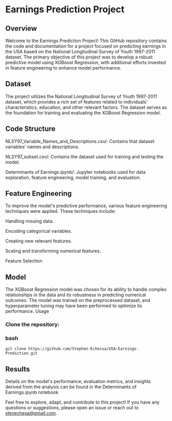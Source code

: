 # Earnings Prediction Project
## Overview

Welcome to the Earnings Prediction Project! This GitHub repository contains the code and documentation for a project focused on predicting earnings in the USA based on the National Longitudinal Survey of Youth 1997-2011 dataset. The primary objective of this project was to develop a robust predictive model using XGBoost Regression, with additional efforts invested in feature engineering to enhance model performance.

## Dataset

The project utilizes the National Longitudinal Survey of Youth 1997-2011 dataset, which provides a rich set of features related to individuals' characteristics, education, and other relevant factors. The dataset serves as the foundation for training and evaluating the XGBoost Regression model.

## Code Structure

  NLSY97_Variable_Names_and_Descriptions.csv/: Contains that dataset variables' names and descriptions.
  
  NLSY97_subset.csv/: Contains the dataset used for training and testing the model.
  
  Determinants of Earnings.ipynb/: Jupyter notebooks used for data exploration, feature engineering, model training, and evaluation.

## Feature Engineering

To improve the model's predictive performance, various feature engineering techniques were applied. These techniques include:

  Handling missing data.
  
  Encoding categorical variables.
  
  Creating new relevant features.
  
  Scaling and transforming numerical features.
  
  Feature Selection

## Model

The XGBoost Regression model was chosen for its ability to handle complex relationships in the data and its robustness in predicting numerical outcomes. The model was trained on the preprocessed dataset, and hyperparameter tuning may have been performed to optimize its performance.
Usage

  ### Clone the repository:

  ### bash

    git clone https://github.com/Stephen-Echessa/USA-Earnings-Prediction.git

## Results

Details on the model's performance, evaluation metrics, and insights derived from the analysis can be found in the Determinants of Earnings.ipynb notebook.

Feel free to explore, adapt, and contribute to this project! If you have any questions or suggestions, please open an issue or reach out to stevechesa@gmail.com.
